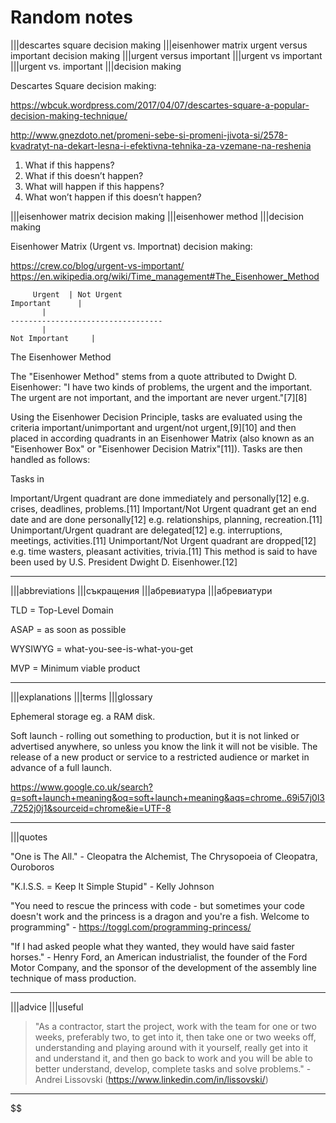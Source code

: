 # Random notes

|||descartes square decision making
|||eisenhower matrix urgent versus important decision making
|||urgent versus important |||urgent vs important |||urgent vs. important
|||decision making

Descartes Square decision making:

<https://wbcuk.wordpress.com/2017/04/07/descartes-square-a-popular-decision-making-technique/>

<http://www.gnezdoto.net/promeni-sebe-si-promeni-jivota-si/2578-kvadratyt-na-dekart-lesna-i-efektivna-tehnika-za-vzemane-na-reshenia>

1. What if this happens?
2. What if this doesn’t happen?
3. What will happen if this happens?
4. What won’t happen if this doesn’t happen?

|||eisenhower matrix decision making
|||eisenhower method
|||decision making

Eisenhower Matrix (Urgent vs. Importnat) decision making:

<https://crew.co/blog/urgent-vs-important/>
<https://en.wikipedia.org/wiki/Time_management#The_Eisenhower_Method>

```text
     Urgent  | Not Urgent
Important      |
       |
----------------------------------
       |
Not Important     |
```

The Eisenhower Method

The "Eisenhower Method" stems from a quote attributed to Dwight D. Eisenhower: "I have two kinds of problems, the urgent and the important. The urgent are not important, and the important are never urgent."[7][8]

Using the Eisenhower Decision Principle, tasks are evaluated using the criteria important/unimportant and urgent/not urgent,[9][10] and then placed in according quadrants in an Eisenhower Matrix (also known as an "Eisenhower Box" or "Eisenhower Decision Matrix"[11]). Tasks are then handled as follows:

Tasks in

Important/Urgent quadrant are done immediately and personally[12] e.g. crises, deadlines, problems.[11]
Important/Not Urgent quadrant get an end date and are done personally[12] e.g. relationships, planning, recreation.[11]
Unimportant/Urgent quadrant are delegated[12] e.g. interruptions, meetings, activities.[11]
Unimportant/Not Urgent quadrant are dropped[12] e.g. time wasters, pleasant activities, trivia.[11]
This method is said to have been used by U.S. President Dwight D. Eisenhower.[12]

---

|||abbreviations
|||съкращения
|||абревиатура
|||абревиатури

TLD = Top-Level Domain

ASAP = as soon as possible

WYSIWYG = what-you-see-is-what-you-get

MVP = Minimum viable product

---

|||explanations
|||terms
|||glossary

Ephemeral storage eg. a RAM disk.

Soft launch - rolling out something to production, but it is not linked or advertised anywhere, so unless you know the link it will not be visible. The release of a new product or service to a restricted audience or market in advance of a full launch.

<https://www.google.co.uk/search?q=soft+launch+meaning&oq=soft+launch+meaning&aqs=chrome..69i57j0l3.7252j0j1&sourceid=chrome&ie=UTF-8>

---

|||quotes

"One is The All." - Cleopatra the Alchemist, The Chrysopoeia of Cleopatra, Ouroboros

"K.I.S.S. = Keep It Simple Stupid" - Kelly Johnson

"You need to rescue the princess with code - but sometimes your code doesn't work and the princess is a dragon and you're a fish. Welcome to programming" - <https://toggl.com/programming-princess/>

"If I had asked people what they wanted, they would have said faster horses." - Henry Ford, an American industrialist, the founder of the Ford Motor Company, and the sponsor of the development of the assembly line technique of mass production.

---

|||advice
|||useful

> "As a contractor, start the project, work with the team for one or two weeks, preferably two, to get into it, then take one or two weeks off, understanding and playing around with it yourself, really get into it and understand it, and then go back to work and you will be able to better understand, develop, complete tasks and solve problems." - Andrei Lissovski (<https://www.linkedin.com/in/lissovski/>)

---
$$